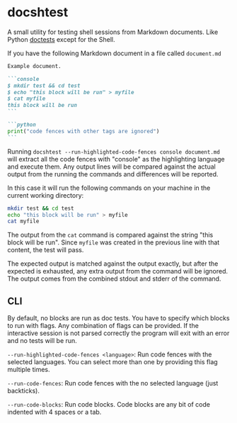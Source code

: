 # docshtest
A small utility for testing shell sessions from Markdown documents. Like Python
[doctests](https://docs.python.org/3/library/doctest.html) except for the
Shell.

If you have the following Markdown document in a file called `document.md`

````markdown
Example document.

```console
$ mkdir test && cd test
$ echo "this block will be run" > myfile
$ cat myfile
this block will be run
```

```python
print("code fences with other tags are ignored")
```
````

Running `docshtest --run-highlighted-code-fences console document.md` will
extract all the code fences with "console" as the highlighting language and
execute them. Any output lines will be compared against the actual output from
the running the commands and differences will be reported.

In this case it will run the following commands on your machine in the current
working directory:

```sh
mkdir test && cd test
echo "this block will be run" > myfile
cat myfile
```

The output from the `cat` command is compared against the string "this block
will be run". Since `myfile` was created in the previous line with that
content, the test will pass.

The expected output is matched against the output exactly, but after the
expected is exhausted, any extra output from the command will be ignored. The
output comes from the combined stdout and stderr of the command.

## CLI
By default, no blocks are run as doc tests. You have to specify which blocks to
run with flags. Any combination of flags can be provided. If the interactive
session is not parsed correctly the program will exit with an error and no
tests will be run.

`--run-highlighted-code-fences <language>`: Run code fences with the selected
languages. You can select more than one by providing this flag multiple times.

`--run-code-fences`: Run code fences with the no selected language (just
backticks).

`--run-code-blocks`: Run code blocks. Code blocks are any bit of code indented
with 4 spaces or a tab.
